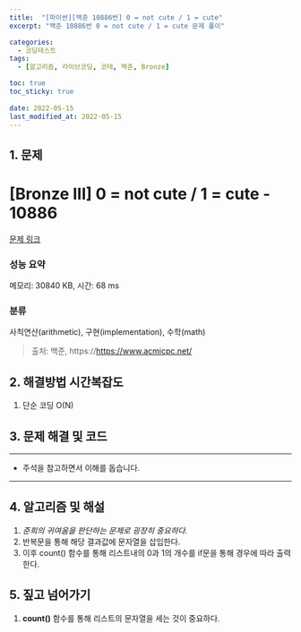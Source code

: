 ```yaml
---
title:  "[파이썬][백준 10886번] 0 = not cute / 1 = cute"
excerpt: "백준 10886번 0 = not cute / 1 = cute 문제 풀이"

categories:
  - 코딩테스트
tags:
  - [알고리즘, 라이브코딩, 코테, 백준, Bronze]

toc: true
toc_sticky: true
 
date: 2022-05-15
last_modified_at: 2022-05-15
---
```



## 1. 문제

# [Bronze III] 0 = not cute / 1 = cute - 10886 

[문제 링크](https://www.acmicpc.net/problem/10886) 

### 성능 요약

메모리: 30840 KB, 시간: 68 ms

### 분류

사칙연산(arithmetic), 구현(implementation), 수학(math)


> 출처: 백준, https://https://www.acmicpc.net/

## 2. 해결방법 시간복잡도

1. 단순 코딩 O(N)


## 3. 문제 해결 및 코드
--- 

<script src="https://gist.github.com/godhin/edcb28304cbc628b71e348d6db27a8e1.js"></script>

- 주석을 참고하면서 이해를 돕습니다.
---

## 4. 알고리즘 및 해설

1. *준희의 귀여움을 판단하는 문제로 굉장히 중요하다.*
2. 반복문을 통해 해당 결과값에 문자열을 삽입한다.
3. 이후 count() 함수를 통해 리스트내의 0과 1의 개수를 if문을 통해 경우에 따라 출력한다.

## 5. 짚고 넘어가기

1. **count()** 함수를 통해 리스트의 문자열을 세는 것이 중요하다.